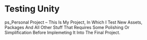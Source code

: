 # Testing Unity
ps_Personal Project – This Is My Project, In Which I Test New Assets, Packages And All Other Stuff That Requires Some Polishing Or Simplification Before Implemeting It Into The Final Project.
